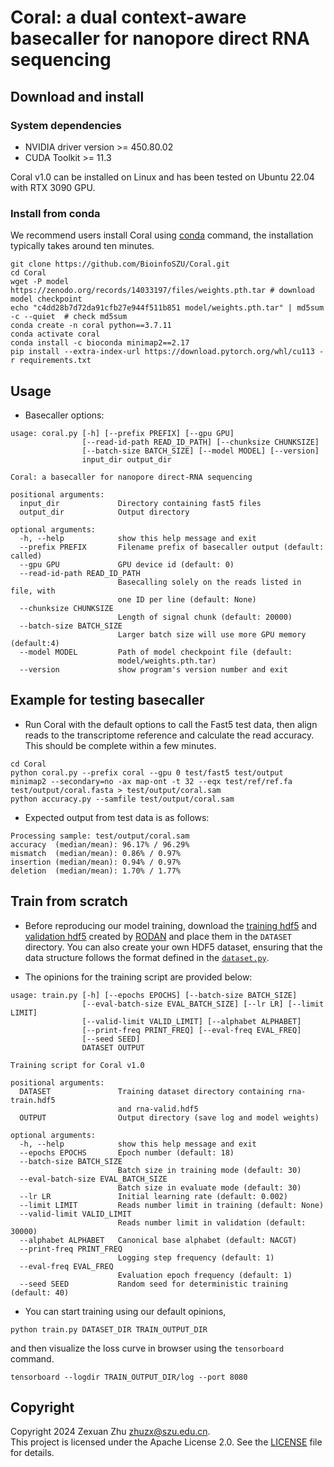 # Coral: a dual context-aware basecaller for nanopore direct RNA sequencing

## Download and install

### System dependencies
- NVIDIA driver version >= 450.80.02
- CUDA Toolkit >= 11.3

Coral v1.0 can be installed on Linux and has been tested on Ubuntu 22.04 with RTX 3090 GPU.

### Install from conda
We recommend users install Coral using [conda](https://www.anaconda.com/download/success) command, the installation typically takes around ten minutes.
```shell
git clone https://github.com/BioinfoSZU/Coral.git
cd Coral
wget -P model https://zenodo.org/records/14033197/files/weights.pth.tar # download model checkpoint
echo "c4dd28b7d72da91cfb27e944f511b851 model/weights.pth.tar" | md5sum -c --quiet  # check md5sum
conda create -n coral python==3.7.11
conda activate coral
conda install -c bioconda minimap2==2.17
pip install --extra-index-url https://download.pytorch.org/whl/cu113 -r requirements.txt 
```

## Usage
- Basecaller options:
```text
usage: coral.py [-h] [--prefix PREFIX] [--gpu GPU]
                [--read-id-path READ_ID_PATH] [--chunksize CHUNKSIZE]
                [--batch-size BATCH_SIZE] [--model MODEL] [--version]
                input_dir output_dir

Coral: a basecaller for nanopore direct-RNA sequencing

positional arguments:
  input_dir             Directory containing fast5 files
  output_dir            Output directory

optional arguments:
  -h, --help            show this help message and exit
  --prefix PREFIX       Filename prefix of basecaller output (default: called)
  --gpu GPU             GPU device id (default: 0)
  --read-id-path READ_ID_PATH
                        Basecalling solely on the reads listed in file, with
                        one ID per line (default: None)
  --chunksize CHUNKSIZE
                        Length of signal chunk (default: 20000)
  --batch-size BATCH_SIZE
                        Larger batch size will use more GPU memory (default:4)
  --model MODEL         Path of model checkpoint file (default:
                        model/weights.pth.tar)
  --version             show program's version number and exit
```

## Example for testing basecaller
- Run Coral with the default options to call the Fast5 test data, then align reads to the transcriptome reference 
and calculate the read accuracy. This should be complete within a few minutes.
```shell
cd Coral
python coral.py --prefix coral --gpu 0 test/fast5 test/output 
minimap2 --secondary=no -ax map-ont -t 32 --eqx test/ref/ref.fa test/output/coral.fasta > test/output/coral.sam 
python accuracy.py --samfile test/output/coral.sam
```

- Expected output from test data is as follows: 
```text 
Processing sample: test/output/coral.sam
accuracy  (median/mean): 96.17% / 96.29%
mismatch  (median/mean): 0.86% / 0.97%
insertion (median/mean): 0.94% / 0.97%
deletion  (median/mean): 1.70% / 1.77%
```

## Train from scratch
- Before reproducing our model training, download the [training hdf5](https://zenodo.org/records/4556951/files/rna-train.hdf5?download=1) 
and [validation hdf5](https://zenodo.org/records/4556951/files/rna-valid.hdf5?download=1) created by [RODAN](https://github.com/biodlab/RODAN) 
and place them in the `DATASET` directory. You can also create your own HDF5 dataset, ensuring that the data structure
follows the format defined in the [`dataset.py`](./dataset.py). 

- The opinions for the training script are provided below:
```text
usage: train.py [-h] [--epochs EPOCHS] [--batch-size BATCH_SIZE]
                [--eval-batch-size EVAL_BATCH_SIZE] [--lr LR] [--limit LIMIT]
                [--valid-limit VALID_LIMIT] [--alphabet ALPHABET]
                [--print-freq PRINT_FREQ] [--eval-freq EVAL_FREQ]
                [--seed SEED]
                DATASET OUTPUT

Training script for Coral v1.0

positional arguments:
  DATASET               Training dataset directory containing rna-train.hdf5
                        and rna-valid.hdf5
  OUTPUT                Output directory (save log and model weights)

optional arguments:
  -h, --help            show this help message and exit
  --epochs EPOCHS       Epoch number (default: 18)
  --batch-size BATCH_SIZE
                        Batch size in training mode (default: 30)
  --eval-batch-size EVAL_BATCH_SIZE
                        Batch size in evaluate mode (default: 30)
  --lr LR               Initial learning rate (default: 0.002)
  --limit LIMIT         Reads number limit in training (default: None)
  --valid-limit VALID_LIMIT
                        Reads number limit in validation (default: 30000)
  --alphabet ALPHABET   Canonical base alphabet (default: NACGT)
  --print-freq PRINT_FREQ
                        Logging step frequency (default: 1)
  --eval-freq EVAL_FREQ
                        Evaluation epoch frequency (default: 1)
  --seed SEED           Random seed for deterministic training (default: 40)

```

- You can start training using our default opinions,
```shell
python train.py DATASET_DIR TRAIN_OUTPUT_DIR
```
and then visualize the loss curve in browser using the `tensorboard` command.
```shell 
tensorboard --logdir TRAIN_OUTPUT_DIR/log --port 8080 
```

## Copyright
Copyright 2024 Zexuan Zhu <zhuzx@szu.edu.cn>.<br>
This project is licensed under the Apache License 2.0. See the [LICENSE](./LICENSE) file for details.
